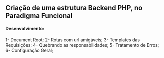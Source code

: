 ## Criação de uma estrutura Backend PHP, no Paradigma Funcional

#### Desenvolvimento:
1- Document Root;
2- Rotas com url amigáveis;
3- Templates das Requisições;
4- Quebrando as responsabilidades;
5- Tratamento de Erros;
6- Configuração Geral;